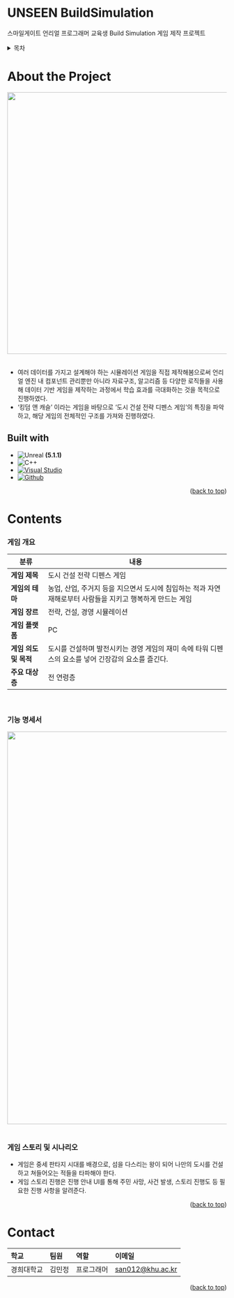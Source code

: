 <a name="readme-top"></a>
# UNSEEN BuildSimulation
스마일게이트 언리얼 프로그래머 교육생 Build Simulation 게임 제작 프로젝트

<!-- TABLE OF CONTENTS -->
<details>
  <summary>목차</summary>
  <ol>
    <li>
      <a href="#about-the-project">About the Project</a>
      <ul>
        <li><a href="#built-with">Built with</a></li>
      </ul>
    </li>
    <li>
      <a href="#getting-started">Getting Started</a>
      <ul>
        <li><a href="#prerequisites">Prerequisites</a></li>
        <li><a href="#installation">Installation</a></li>
      </ul>
    </li>
    <li><a href="#application-contents">Application Contents</a></li>
    <li><a href="#contact">Contact</a></li>
  </ol>
</details>

# About the Project
<div align="center"><img src=https://user-images.githubusercontent.com/70145314/230829758-6ea9402f-122c-42bc-84da-8ecd38bbfdea.png width="600"></div> 

</br>

- 여러 데이터를 가지고 설계해야 하는 시뮬레이션 게임을 직접 제작해봄으로써 언리얼 엔진 내 컴포넌트 관리뿐만 아니라 
자료구조, 알고리즘 등 다양한 로직들을 사용해 데이터 기반 게임을 제작하는 과정에서 학습 효과를 극대화하는 것을 목적으로 진행하였다.
- ‘킹덤 앤 캐슬’ 이라는 게임을 바탕으로 ‘도시 건설 전략 디펜스 게임’의 특징을 파악하고, 해당 게임의 전체적인 구조를 가져와 진행하였다.
 


## Built with
* ![Unreal] **(5.1.1)**
* ![C++]
* [![Visual Studio][Visual Studio]][VS-url]
* [![Github][Github]][Github-url]


<p align="right">(<a href="#readme-top">back to top</a>)</p>

# Contents
### 게임 개요 
|분류|내용|
|---|---|
|__게임 제목__|도시 건설 전략 디펜스 게임|
|__게임의 테마__|농업, 산업, 주거지 등을 지으면서 도시에 침입하는 적과 자연재해로부터 사람들을 지키고 행복하게 만드는 게임|
|__게임 장르__|전략, 건설, 경영 시뮬레이션|
|__게임 플랫폼__|PC|
|__게임 의도 및 목적__|도시를 건설하며 발전시키는 경영 게임의 재미 속에 타워 디펜스의 요소를 넣어 긴장감의 요소를 즐긴다.|
|__주요 대상층__|전 연령층|

<br/>

### 기능 명세서
<div align="center"><img src=https://user-images.githubusercontent.com/70145314/230832427-2e71b47e-710f-42d4-93c7-dc33f5ddf7ae.png width="900"></div> 

<br/>

### 게임 스토리 및 시나리오
- 게임은 중세 판타지 시대를 배경으로, 섬을 다스리는 왕이 되어 나만의 도시를 건설하고 쳐들어오는 적들을 타파해야 한다.
- 게임 스토리 진행은 진행 안내 UI를 통해 주민 사망, 사건 발생, 스토리 진행도 등 필요한 진행 사항을 알려준다.



<p align="right">(<a href="#readme-top">back to top</a>)</p>



# Contact
| 학교     |팀원          |역할       |이메일                     |
|:--------|:------------|:---------|:------------------------|
| 경희대학교 | 김민정       | 프로그래머   |san012@khu.ac.kr|

<p align="right">(<a href="#readme-top">back to top</a>)</p>


<!-- MARKDOWN LINKS & IMAGES -->

[C#]:https://img.shields.io/badge/C%20Sharp-239120?style=for-the-badge&logo=C%20sharp&logoColor=white
[C#-url]: https://en.wikipedia.org/wiki/C_Sharp_(programming_language)

[Visual Studio]: https://img.shields.io/badge/Visual%20Studio-5C2D91?style=for-the-badge&logo=Visual%20Studio&logoColor=white
[VS-url]: https://visualstudio.microsoft.com/ko/
[Github]: https://img.shields.io/badge/Github-5C2D91?style=for-the-badge&logo=Github&logoColor=white
[Github-url]: https://github.com/mmindoong
[C++]: https://img.shields.io/badge/C++-00599C?style=for-the-badge&logo=C++&logoColor=white
[Unreal]: https://img.shields.io/badge/Unreal-0E1128?style=for-the-badge&logo=Unreal-Engine&logoColor=white
